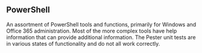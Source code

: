## PowerShell

An assortment of PowerShell tools and functions, primarily for Windows and Office 365 administration.  Most of the more complex tools have help information that can provide additional information.  The Pester unit tests are in various states of functionality and do not all work correctly.
